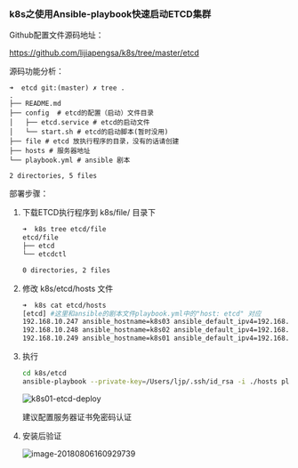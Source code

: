 ### k8s之使用Ansible-playbook快速启动ETCD集群

Github配置文件源码地址：

https://github.com/lijiapengsa/k8s/tree/master/etcd

源码功能分析：

```shell
➜  etcd git:(master) ✗ tree .
.
├── README.md
├── config	# etcd的配置（启动）文件目录
│   ├── etcd.service # etcd的启动文件
│   └── start.sh # etcd的启动脚本(暂时没用)
├── file # etcd 放执行程序的目录，没有的话请创建
├── hosts # 服务器地址
└── playbook.yml # ansible 剧本

2 directories, 5 files
```

部署步骤：

1. 下载ETCD执行程序到 k8s/file/  目录下

   ```bash
   ➜  k8s tree etcd/file
   etcd/file
   ├── etcd
   └── etcdctl

   0 directories, 2 files
   ```

2. 修改 k8s/etcd/hosts 文件

   ```bash
   ➜  k8s cat etcd/hosts
   [etcd] #这里和ansible的剧本文件playbook.yml中的"host: etcd" 对应
   192.168.10.247 ansible_hostname=k8s03 ansible_default_ipv4=192.168.10.247
   192.168.10.248 ansible_hostname=k8s02 ansible_default_ipv4=192.168.10.248
   192.168.10.249 ansible_hostname=k8s01 ansible_default_ipv4=192.168.10.249

   ```

3. 执行

   ```bash
   cd k8s/etcd
   ansible-playbook --private-key=/Users/ljp/.ssh/id_rsa -i ./hosts playbook.yml
   ```

   ![k8s01-etcd-deploy](http://github-images.test.upcdn.net/github.io/k8s01-etcd-deploy.png)

   建议配置服务器证书免密码认证

4. 安装后验证

   ![image-20180806160929739](http://github-images.test.upcdn.net/github.io/image-20180806160929739.png)
